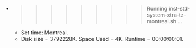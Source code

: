 * >>>>>>>>> Running inst-std-system-xtra-tz-montreal.sh ...
  * Set time: Montreal.
  * Disk size = 3792228K. Space Used = 4K. Runtime = 00:00:00:01.
